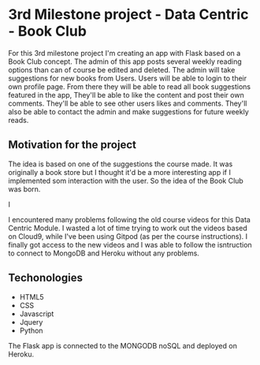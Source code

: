 # 3rd Milestone project - Data Centric - Book Club

For this 3rd milestone project I'm creating an app with Flask based on a Book Club concept.
The admin of this app posts several weekly reading options than can of course be edited and deleted.
The admin will take suggestions for new books from Users.
Users will be able to login to their own profile page. From there they will be able to read all book suggestions featured in the app, 
They'll be able to like the content and post their own comments. They'll be able to see other users likes and comments.
They'll also be able to contact the admin and make suggestions for future weekly reads.

## Motivation for the project

The idea is based on one of the suggestions the course made. It was originally a book store but I thought it'd be a more interesting app if I implemented som interaction with the user. So the idea of the Book Club was born.

I 

I encountered many problems following the old course videos for this Data Centric Module. I wasted a lot of time trying to work out the videos based on Cloud9, while I've been using Gitpod (as per the course instructions).
I finally got access to the new videos and I was able to follow the isntruction to connect to MongoDB and Heroku without any problems. 

## Techonologies 
- HTML5
- CSS
- Javascript
- Jquery
- Python

The Flask app is connected to the MONGODB noSQL and deployed on Heroku.

